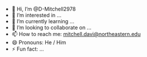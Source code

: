 - 👋 Hi, I’m @D-Mitchell2978
- 👀 I’m interested in ...
- 🌱 I’m currently learning ...
- 💞️ I’m looking to collaborate on ...
- 📫 How to reach me: mitchell.davi@northeastern.edu
- 😄 Pronouns: He / Him
- ⚡ Fun fact: ...

<!---
D-Mitchell2978/D-Mitchell2978 is a ✨ special ✨ repository because its `README.md` (this file) appears on your GitHub profile.
You can click the Preview link to take a look at your changes.
--->
